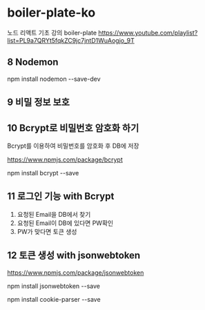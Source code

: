 # boiler-plate-ko
노드 리액트 기초 강의 boiler-plate
https://www.youtube.com/playlist?list=PL9a7QRYt5fqkZC9jc7jntD1WuAogjo_9T


## 8 Nodemon
npm install nodemon --save-dev

## 9 비밀 정보 보호

## 10 Bcrypt로 비밀번호 암호화 하기
Bcrypt를 이용하여 비밀번호를 암호화 후 DB에 저장

https://www.npmjs.com/package/bcrypt

npm install bcrypt --save

## 11 로그인 기능 with Bcrypt
1. 요청된 Email을 DB에서 찾기
2. 요청된 Email이 DB에 있다면 PW확인
3. PW가 맞다면 토큰 생성

## 12 토큰 생성 with jsonwebtoken
https://www.npmjs.com/package/jsonwebtoken

npm install jsonwebtoken --save

npm install cookie-parser --save